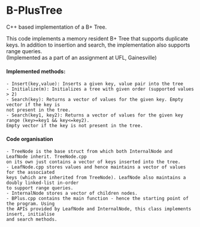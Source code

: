 # B-PlusTree
C++ based implementation of a B+ Tree.

This code implements a memory resident B+ Tree that supports duplicate keys.  In addition to insertion and search, the implementation also supports range queries.  
(Implemented as a part of an assignment at UFL, Gainesville)  


#### Implemented methods:  
	- Insert(key,value): Inserts a given key, value pair into the tree  
	- Initialize(m): Initializes a tree with given order (supported values > 2)  
	- Search(key): Returns a vector of values for the given key. Empty vector if the key is 
	not present in the tree.  
	- Search(key1, key2): Returns a vector of values for the given key range (key>=key1 && key<=key2). 
	Empty vector if the key is not present in the tree.  


#### Code organisation
	- TreeNode is the base struct from which both InternalNode and LeafNode inherit. TreeNode.cpp 
	on its own just contains a vector of keys inserted into the tree.
	- LeafNode.cpp stores values and hence maintains a vector of values for the associated 
	keys (which are inherited from TreeNode). LeafNode also maintains a doubly linked-list in-order 
	to support range queries.
	- InternalNode stores a vector of children nodes.
	- BPlus.cpp contains the main function - hence the starting point of the program. Using 
	the APIs provided by LeafNode and InternalNode, this class implements insert, initialise 
	and search methods.



